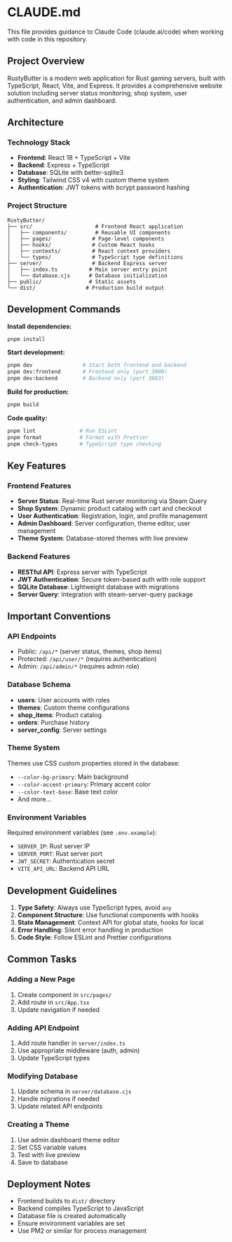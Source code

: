 # CLAUDE.md

This file provides guidance to Claude Code (claude.ai/code) when working with code in this repository.

## Project Overview

RustyButter is a modern web application for Rust gaming servers, built with TypeScript, React, Vite, and Express. It provides a comprehensive website solution including server status monitoring, shop system, user authentication, and admin dashboard.

## Architecture

### Technology Stack
- **Frontend**: React 18 + TypeScript + Vite
- **Backend**: Express + TypeScript
- **Database**: SQLite with better-sqlite3
- **Styling**: Tailwind CSS v4 with custom theme system
- **Authentication**: JWT tokens with bcrypt password hashing

### Project Structure
```
RustyButter/
├── src/                    # Frontend React application
│   ├── components/         # Reusable UI components
│   ├── pages/             # Page-level components
│   ├── hooks/             # Custom React hooks
│   ├── contexts/          # React context providers
│   └── types/             # TypeScript type definitions
├── server/                # Backend Express server
│   ├── index.ts          # Main server entry point
│   └── database.cjs      # Database initialization
├── public/               # Static assets
└── dist/                # Production build output
```

## Development Commands

**Install dependencies:**
```bash
pnpm install
```

**Start development:**
```bash
pnpm dev                # Start both frontend and backend
pnpm dev:frontend       # Frontend only (port 3000)
pnpm dev:backend        # Backend only (port 3003)
```

**Build for production:**
```bash
pnpm build
```

**Code quality:**
```bash
pnpm lint              # Run ESLint
pnpm format            # Format with Prettier
pnpm check-types       # TypeScript type checking
```

## Key Features

### Frontend Features
- **Server Status**: Real-time Rust server monitoring via Steam Query
- **Shop System**: Dynamic product catalog with cart and checkout
- **User Authentication**: Registration, login, and profile management
- **Admin Dashboard**: Server configuration, theme editor, user management
- **Theme System**: Database-stored themes with live preview

### Backend Features
- **RESTful API**: Express server with TypeScript
- **JWT Authentication**: Secure token-based auth with role support
- **SQLite Database**: Lightweight database with migrations
- **Server Query**: Integration with steam-server-query package

## Important Conventions

### API Endpoints
- Public: `/api/*` (server status, themes, shop items)
- Protected: `/api/user/*` (requires authentication)
- Admin: `/api/admin/*` (requires admin role)

### Database Schema
- **users**: User accounts with roles
- **themes**: Custom theme configurations
- **shop_items**: Product catalog
- **orders**: Purchase history
- **server_config**: Server settings

### Theme System
Themes use CSS custom properties stored in the database:
- `--color-bg-primary`: Main background
- `--color-accent-primary`: Primary accent color
- `--color-text-base`: Base text color
- And more...

### Environment Variables
Required environment variables (see `.env.example`):
- `SERVER_IP`: Rust server IP
- `SERVER_PORT`: Rust server port
- `JWT_SECRET`: Authentication secret
- `VITE_API_URL`: Backend API URL

## Development Guidelines

1. **Type Safety**: Always use TypeScript types, avoid `any`
2. **Component Structure**: Use functional components with hooks
3. **State Management**: Context API for global state, hooks for local
4. **Error Handling**: Silent error handling in production
5. **Code Style**: Follow ESLint and Prettier configurations

## Common Tasks

### Adding a New Page
1. Create component in `src/pages/`
2. Add route in `src/App.tsx`
3. Update navigation if needed

### Adding API Endpoint
1. Add route handler in `server/index.ts`
2. Use appropriate middleware (auth, admin)
3. Update TypeScript types

### Modifying Database
1. Update schema in `server/database.cjs`
2. Handle migrations if needed
3. Update related API endpoints

### Creating a Theme
1. Use admin dashboard theme editor
2. Set CSS variable values
3. Test with live preview
4. Save to database

## Deployment Notes

- Frontend builds to `dist/` directory
- Backend compiles TypeScript to JavaScript
- Database file is created automatically
- Ensure environment variables are set
- Use PM2 or similar for process management